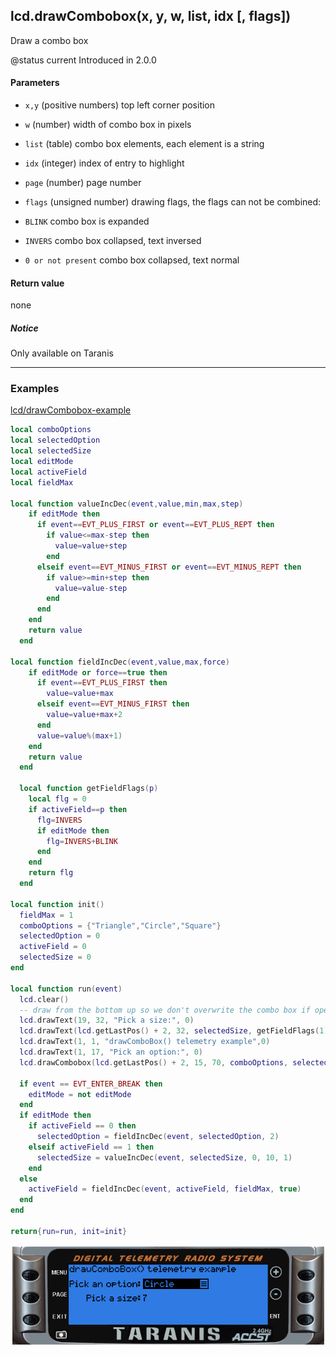 <!-- This file was generated by the script. Do not edit it, any changes will be lost! -->

## lcd.drawCombobox(x, y, w, list, idx [, flags])



Draw a combo box

@status current Introduced in 2.0.0


#### Parameters

* `x,y` (positive numbers) top left corner position

* `w` (number) width of combo box in pixels

* `list` (table) combo box elements, each element is a string

* `idx` (integer) index of entry to highlight

* `page` (number) page number

* `flags` (unsigned number) drawing flags, the flags can not be combined:
 * `BLINK` combo box is expanded
 * `INVERS` combo box collapsed, text inversed
 * `0 or not present` combo box collapsed, text normal



#### Return value

none

##### Notice
Only available on Taranis




---

### Examples

<a class="dlbtn" href="https://raw.githubusercontent.com/opentx/lua-reference-guide/opentx_2.2/lcd/drawCombobox-example.lua">lcd/drawCombobox-example</a>

```lua
local comboOptions
local selectedOption
local selectedSize
local editMode
local activeField
local fieldMax

local function valueIncDec(event,value,min,max,step)
    if editMode then
      if event==EVT_PLUS_FIRST or event==EVT_PLUS_REPT then
        if value<=max-step then
          value=value+step
        end
      elseif event==EVT_MINUS_FIRST or event==EVT_MINUS_REPT then
        if value>=min+step then
          value=value-step
        end
      end
    end
    return value
  end

local function fieldIncDec(event,value,max,force)
    if editMode or force==true then
      if event==EVT_PLUS_FIRST then
        value=value+max
      elseif event==EVT_MINUS_FIRST then
        value=value+max+2
      end
      value=value%(max+1)
    end
    return value
  end
  
  local function getFieldFlags(p)
    local flg = 0
    if activeField==p then
      flg=INVERS
      if editMode then
        flg=INVERS+BLINK
      end
    end
    return flg
  end

local function init()
  fieldMax = 1
  comboOptions = {"Triangle","Circle","Square"}
  selectedOption = 0
  activeField = 0
  selectedSize = 0
end

local function run(event)
  lcd.clear()
  -- draw from the bottom up so we don't overwrite the combo box if open
  lcd.drawText(19, 32, "Pick a size:", 0)
  lcd.drawText(lcd.getLastPos() + 2, 32, selectedSize, getFieldFlags(1))
  lcd.drawText(1, 1, "drawComboBox() telemetry example",0)
  lcd.drawText(1, 17, "Pick an option:", 0)
  lcd.drawCombobox(lcd.getLastPos() + 2, 15, 70, comboOptions, selectedOption, getFieldFlags(0))
  
  if event == EVT_ENTER_BREAK then
    editMode = not editMode
  end
  if editMode then
    if activeField == 0 then
      selectedOption = fieldIncDec(event, selectedOption, 2)
    elseif activeField == 1 then
      selectedSize = valueIncDec(event, selectedSize, 0, 10, 1)
    end
  else
    activeField = fieldIncDec(event, activeField, fieldMax, true)
  end
end

return{run=run, init=init}
```

![](drawCombobox-example.png)


